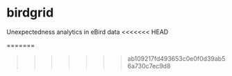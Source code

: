 # birdgrid
Unexpectedness analytics in eBird data
<<<<<<< HEAD

=======
>>>>>>> ab109217fd493653c0e0f0d39ab56a730c7ec9d8
